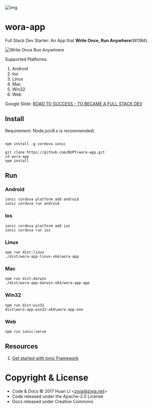 ![img](https://github.com/heartFan/wora-app/blob/master/wora.gif)
# wora-app
Full Stack Dev Starter: An App that **Write Once, Run Anywhere**(_WORA_).

![Write Once Run Anywhrere](https://bupt.github.io/wora-app/images/one-does-not-simply-write-once-run-anywhere.jpg "Write Once Run Anywhere")

Supported Platforms:
1. Android
1. Ios
1. Linux
1. Mac
1. Win32
1. Web

Google Slide: [ROAD TO SUCCESS - TO BECAME A FULL STACK DEV](https://docs.google.com/presentation/d/15ZrF5rrqN9ax4LOIEYLHQLitqDBpSIC52Sz5c195K9k/edit?usp=sharing)

## Install

Requirement: Node.js(v8.x is recommended)

```shell

npm install -g cordova ionic

git clone https://github.com/BUPT/wora-app.git
cd wora-app
npm install
```

## Run

### Android

```shell
ionic cordova platform add android
ionic cordova run android
```

### Ios

```shell
ionic cordova platform add ios
ionic cordova run ios
```

### Linux

```shell
npm run dist:linux
./dist/wora-app-linux-x64/wora-app
```

### Mac

```shell
npm run dist:darwin
./dist/wora-app-darwin-x64/wora-app.app
```

### Win32

```shell
npm run dist:win32
dist\wora-app-win32-x64\wora-app.exe
```

### Web

```shell
npm run ionic:serve
```

## Resources

1. [Get started with Ionic Framework](http://ionicframework.com/getting-started/)

# Copyright & License

* Code & Docs © 2017 Huan LI \<zixia@zixia.net\>
* Code released under the Apache-2.0 License
* Docs released under Creative Commons

